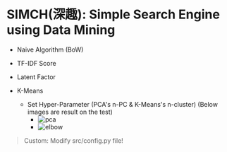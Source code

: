 # SIMCH(深趣): Simple Search Engine using Data Mining

- Naive Algorithm (BoW)

- TF-IDF Score

- Latent Factor
- K-Means
  - Set Hyper-Parameter (PCA's n-PC & K-Means's n-cluster) (Below images are result on the test)
    - ![pca](https://user-images.githubusercontent.com/88721306/197776752-4fe678da-642e-4b63-a6f0-5f72d735cd27.png)
    - ![elbow](https://user-images.githubusercontent.com/88721306/197776758-bbae6eb9-7714-4155-9570-3a3ec6d8809d.png)

> Custom: Modify src/config.py file!
